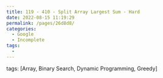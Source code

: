 ```yaml
---
title: 119 - 410 - Split Array Largest Sum - Hard
date: 2022-08-15 11:19:29
permalink: /pages/26d8d8/
categories:
  - Google
  - Incomplete
tags:
  - 
---
```

tags: [Array, Binary Search, Dynamic Programming, Greedy]